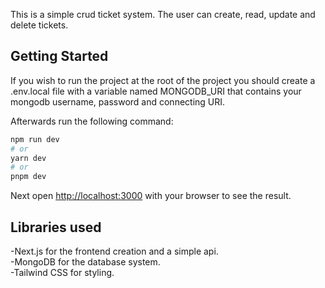 This is a simple crud ticket system. The user can create, read, update and delete tickets.

## Getting Started

If you wish to run the project at the root of the project you should create a .env.local file with a variable named MONGODB_URI that contains your mongodb username, password and connecting URI.

Afterwards run the following command:

```bash
npm run dev
# or
yarn dev
# or
pnpm dev
```

Next open [http://localhost:3000](http://localhost:3000) with your browser to see the result.

## Libraries used

-Next.js for the frontend creation and a simple api.\
-MongoDB for the database system.\
-Tailwind CSS for styling.
